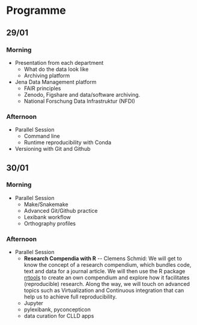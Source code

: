 # Programme

## 29/01

### Morning 

- Presentation from each department
    - What do the data look like
    - Archiving platform
- Jena Data Management platform
    - FAIR principles 
    - Zenodo, Figshare and data/software archiving.
    - National Forschung Data Infrastruktur (NFDI)


### Afternoon
- Parallel Session
    - Command line
    - Runtime reproducibility with Conda
- Versioning with Git and Github

## 30/01

### Morning 

- Parallel Session
    - Make/Snakemake
    - Advanced Git/Github practice 
    - Lexibank workflow
    - Orthography profiles


### Afternoon 

- Parallel Session
    - **Research Compendia with R** -- Clemens Schmid: We will get to know the concept of a research compendium, which bundles code, text and data for a journal article. We will then use the R package [rrtools](https://github.com/benmarwick/rrtools) to create an own compendium and explore how it facilitates (reproducible) research. Along the way, we will touch on advanced topics such as Virtualization and Continuous integration that can help us to achieve full reproducibility.
    - Jupyter
    - pylexibank, pyconcepticon
    - data curation for CLLD apps
